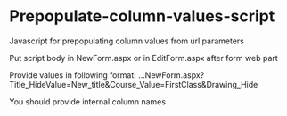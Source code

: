 # Prepopulate-column-values-script
Javascript for prepopulating column values from url parameters

Put script body in NewForm.aspx or in EditForm.aspx after form web part

Provide values in following format:
...NewForm.aspx?Title_HideValue=New_title&Course_Value=FirstClass&Drawing_Hide

You should provide internal column names
